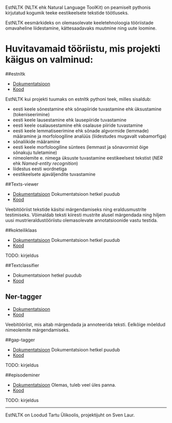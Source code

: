 
EstNLTK (NLTK ehk Natural Language ToolKit) on peamiselt pythonis kirjutatud kogumik teeke eestikeelsete tekstide töötluseks.

EstNLTK eesmärkideks on olemasolevate keeletehnoloogia tööriistade omavaheline liidestamine, kättesaadavaks muutmine ning uute loomine.


# Huvitavamaid tööriistu, mis projekti käigus on valminud:
 
##estnltk

* [Dokumentatsioon](http://estnltk.github.io/estnltk)
* [Kood](http://github.com/estnltk/estnltk)

EstNLTK kui projekti tuumaks on estnltk pythoni teek, milles sisaldub:

* eesti keele sõnestamine ehk sõnapiiride tuvastamine ehk üksustamine (tokeniseerimine)
* eesti keele lausestamine ehk lausepiiride tuvastamine
* eesti keele osalausestamine ehk osalause piiride tuvastamine
* eesti keele lemmatiseerimine ehk sõnade algvormide (lemmade) määramine ja morfoloogiline analüüs (liidestudes mugavalt vabamorfiga)
* sõnaliikide määramine
* eesti keele morfoloogiline süntees (lemmast ja sõnavormist õige sõnakuju tuletamine)
* nimeolemite e. nimega üksuste tuvastamine eestikeelsest tekstist (*NER* ehk *Named-entity recognition*)
* liidestus eesti wordnetiga
* eestikeelsete ajaväljendite tuvastamine

##Texts-viewer

* [Dokumentatsioon](TODO) Dokumentatsioon hetkel puudub
* [Kood](https://github.com/estnltk/texts-viewer)

Veebitööriist tekstide käsitsi märgendamiseks ning eraldusmustrite testimiseks. 
Võimaldab teksti kiiresti mustrite alusel märgendada ning hiljem uusi mustrieraldustööriistu olemasolevate annotatsioonide vastu testida.

##kokteiliklaas

* [Dokumentatsioon](TODO) Dokumentatsioon hetkel puudub
* [Kood](https://github.com/estnltk/visualisations/tree/master/chi_square)

TODO: kirjeldus

##Textclassifier

* Dokumentatsioon hetkel puudub
* [Kood](https://github.com/estnltk/textclassifier)

## Ner-tagger

* [Dokumentatsioon](https://github.com/estnltk/ner-tagger/blob/master/README.md)
* [Kood](https://github.com/estnltk/ner-tagger)

Veebitööriist, mis aitab märgendada ja annoteerida teksti. Eelkõige mõeldud nimeolemite märgendamiseks.


##gap-tagger

* [Dokumentatsioon](TODO) Dokumentatsioon hetkel puudub
* [Kood](https://github.com/estnltk/gap-tagger)

TODO: kirjeldus

##episodeminer

* [Dokumentatsioon](TODO) Olemas, tuleb veel üles panna.
* [Kood](https://github.com/estnltk/episode-miner)


TODO: kirjeldus


--------- 

EstNLTK on Loodud Tartu Ülikoolis, projektijuht on Sven Laur.
